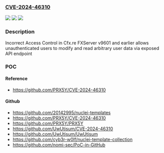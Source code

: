 ### [CVE-2024-46310](https://cve.mitre.org/cgi-bin/cvename.cgi?name=CVE-2024-46310)
![](https://img.shields.io/static/v1?label=Product&message=n%2Fa&color=blue)
![](https://img.shields.io/static/v1?label=Version&message=n%2Fa&color=blue)
![](https://img.shields.io/static/v1?label=Vulnerability&message=n%2Fa&color=brighgreen)

### Description

Incorrect Access Control in Cfx.re FXServer v9601 and earlier allows unauthenticated users to modify and read arbitrary user data via exposed API endpoint

### POC

#### Reference
- https://github.com/PRX5Y/CVE-2024-46310

#### Github
- https://github.com/20142995/nuclei-templates
- https://github.com/PRX5Y/CVE-2024-46310
- https://github.com/PRX5Y/PRX5Y
- https://github.com/UwUtisum/CVE-2024-46310
- https://github.com/UwUtisum/UwUtisum
- https://github.com/cyb3r-w0lf/nuclei-template-collection
- https://github.com/nomi-sec/PoC-in-GitHub

